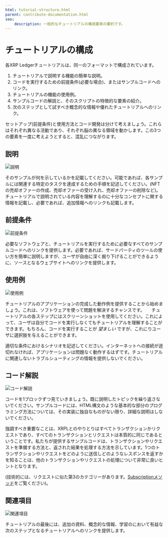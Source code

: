 ```yaml
---
html: tutorial-structure.html
parent: contribute-documentation.html
seo:
    description: 一般的なチュートリアルの構成要素の要約です。
---
```

# チュートリアルの構成

各XRP Ledgerチュートリアルは、同一のフォーマットで構成されています。

1. チュートリアルで説明する機能の簡単な説明。
2. コードを実行するための前提条件(必要な場合)、またはサンプルコードへのリンク。
3. チュートリアルの機能の使用例。
4. サンプルコードの解説と、そのスクリプトの特徴的な要素の紹介。
5. 次のステップとして試すべき概念的な情報や優れたチュートリアルへのリンク。

セットアップ(前提条件)と使用方法とコード開発は分けて考えましょう。これらはそれぞれ異なる活動であり、それぞれ脳の異なる領域を動かします。この3つの要素を一度に考えようとすると、混乱につながります。

## 説明

![説明](/docs/img/tut-struct1.png)

そのサンプルが何を示しているかを記載してください。可能であれば、各サンプルには関連する特定のタスクを達成するための手順を記述してください。(NFTの売却オファーの作成、売却オファーの受け入れ、売却オファーの削除など)。チュートリアルで説明されている内容を理解するのに十分なコンセプトに関する情報を記載し、必要であれば、追加情報へのリンクも記載します。

## 前提条件

![前提条件](/docs/img/tut-struct2.png)

必要なソフトウェアと、チュートリアルを実行するために必要なすべてのサンプルコードへのリンクを提供します。必要であれば、サードパーティのツールの使い方を簡単に説明しますが、ユーザが自由に深く掘り下げることができるように、ソースとなるウェブサイトへのリンクを提供します。

## 使用例

![使用例](/docs/img/tut-struct3.png)

チュートリアルのアプリケーションの完成した動作例を提供することから始めましょう。これは、ソフトウェアを使って問題を解決するチャンスです。
　
チュートリアルの各ステップにはスクリーンショットを使用してください。これによって、ユーザは自分でコードを実行しなくてもチュートリアルを理解することができます。もちろん、コードを実行することが _望ましい_ ですが、これにりユーザに選択肢を与えることができます。

適切な条件におけるシナリオを記述してください。インターネットへの接続が途切れなければ、アプリケーションは問題なく動作するはずです。チュートリアルに関連しないトラブルシューティングの情報を提供しないでください。

## コード解説

![コード解説](/docs/img/tut-struct4.png)

コードを1ブロックずつ見ていきましょう。既に説明したトピックを繰り返さないでください。サンプルコードには、HTML構文のような基本的な部分のプログラミング方法については、その実装に独自なものがない限り、詳細な説明はしないでください。

強調すべき重要なことは、XRPLとのやりとりはすべてトランザクションかリクエストであり、すべてのトランザクションとリクエストは本質的に同じであるということです。私たちが提供するサンプルコードは、トランザクションやリクエストを準備する方法と、返された結果を処理する方法を示しています。1つのトランザクションやリクエストをどのように送信しどのようなレスポンスを返すかを知ることは、他のトランザクションやリクエストの処理について非常に良いヒントとなります。

(技術的には、リクエストに似た第3のカテゴリーがあります。[Subscriptionメソッド](../../docs/references/http-websocket-apis/public-api-methods/subscription-methods/index.md)をご覧ください)。

## 関連項目

![関連項目](/docs/img/tut-struct5.png)

チュートリアルの最後には、追加の資料、概念的な情報、学習のにおいて有益な次のステップとなるチュートリアルへのリンクを提供します。
